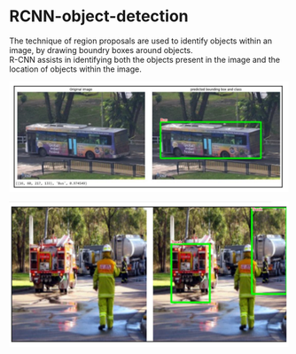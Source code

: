 # RCNN-object-detection

The technique of region proposals are used to identify objects within an image, by drawing boundry boxes around objects.
<br> R-CNN assists in identifying both the objects present in the image and the location of objects within the image.


![demo](https://github.com/hotasalah/RCNN-object-detection/blob/main/demo_RCNN_object_detection_img_1.jpg)

![demo](https://github.com/hotasalah/RCNN-object-detection/blob/main/demo_RCNN_object_detection_img_3.jpg)
